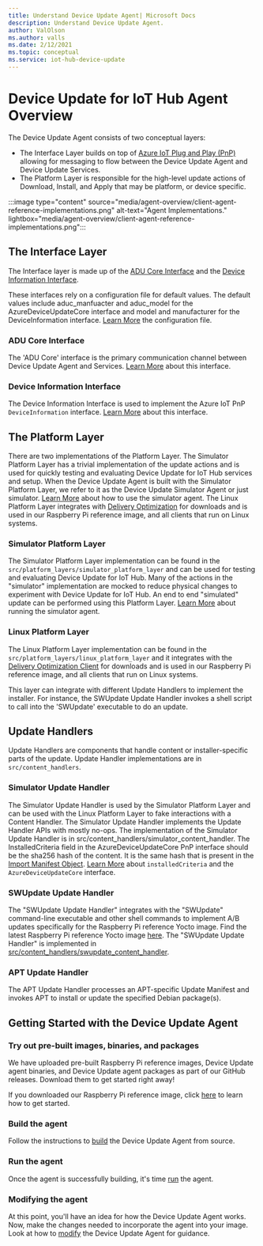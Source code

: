 ```yaml
---
title: Understand Device Update Agent| Microsoft Docs
description: Understand Device Update Agent.
author: ValOlson
ms.author: valls
ms.date: 2/12/2021
ms.topic: conceptual
ms.service: iot-hub-device-update
---
```


# Device Update for IoT Hub Agent Overview

The Device Update Agent consists of two conceptual layers:

* The Interface Layer builds on top of [Azure IoT Plug and Play
(PnP)](https://docs.microsoft.com/en-us/azure/iot-pnp/overview-iot-plug-and-play)
allowing for messaging to flow between the Device Update Agent and Device Update Services.
* The Platform Layer is responsible for the high-level update actions of Download, Install, and Apply that may be platform, or device specific.

:::image type="content" source="media/agent-overview/client-agent-reference-implementations.png" alt-text="Agent Implementations." lightbox="media/agent-overview/client-agent-reference-implementations.png":::

## The Interface Layer

The Interface layer is made up of the [ADU Core Interface](https://github.com/Azure/iot-hub-device-update/tree/main/src/agent/adu_core_interface) and the [Device Information Interface](https://github.com/Azure/iot-hub-device-update/tree/main/src/agent/device_info_interface).

These interfaces rely on a configuration file for default values. The default values include aduc_manfuacter and aduc_model for the AzureDeviceUpdateCore interface and model and manufacturer for the DeviceInformation interface. [Learn More](device-update-configuration-file.md) the configuration file.

### ADU Core Interface

The 'ADU Core' interface is the primary communication channel between Device Update Agent and Services. [Learn More](device-update-plug-and-play.md#adu-core-interface) about this interface.

### Device Information Interface

The Device Information Interface is used to implement the Azure IoT PnP `DeviceInformation` interface. [Learn More](device-update-plug-and-play.md#device-information-interface) about this interface.

## The Platform Layer

There are two implementations of the Platform Layer. The Simulator Platform
Layer has a trivial implementation of the update actions and is used for quickly
testing and evaluating Device Update for IoT Hub services and setup. When the Device Update Agent is built with
the Simulator Platform Layer, we refer to it as the Device Update Simulator Agent or just
simulator. [Learn More](https://github.com/Azure/iot-hub-device-update/blob/main/docs/agent-reference/how-to-run-agent.md) about how to use the simulator
agent. The Linux Platform Layer integrates with [Delivery Optimization](https://github.com/microsoft/do-client) for
downloads and is used in our Raspberry Pi reference image, and all clients that run on Linux systems.

### Simulator Platform Layer

The Simulator Platform Layer implementation can be found in the
`src/platform_layers/simulator_platform_layer` and can be used for
testing and evaluating Device Update for IoT Hub.  Many of the actions in the
"simulator" implementation are mocked to reduce physical changes to experiment with Device Update for IoT Hub.  An end to end
"simulated" update can be performed using this Platform Layer. [Learn
More](https://github.com/Azure/iot-hub-device-update/blob/main/docs/agent-reference/how-to-run-agent.md) about running the simulator agent.

### Linux Platform Layer

The Linux Platform Layer implementation can be found in the
`src/platform_layers/linux_platform_layer` and it integrates with the [Delivery Optimization Client](https://github.com/microsoft/do-client/releases) for downloads and is used in our Raspberry Pi reference image, and all clients that run on Linux systems.

This layer can integrate with different Update Handlers to implement the
installer. For
instance, the SWUpdate Update Handler invokes a shell script to call into the
'SWUpdate' executable to do an update.

## Update Handlers

Update Handlers are components that handle content or installer-specific parts
of the update. Update Handler implementations are in `src/content_handlers`.

### Simulator Update Handler

The Simulator Update Handler is used by the Simulator Platform Layer and can
be used with the Linux Platform Layer to fake interactions with a Content
Handler. The Simulator Update Handler implements the Update Handler APIs with
mostly no-ops. The implementation of the Simulator Update Handler is in
src/content_handlers/simulator_content_handler. The InstalledCriteria field in
the AzureDeviceUpdateCore PnP interface should be the sha256 hash of the
content. It is the same hash that is present in the [Import Manifest
Object](import-update.md#create-device-update-import-manifest). [Learn
More](device-update-plug-and-play.md) about `installedCriteria` and the `AzureDeviceUpdateCore` interface.

### SWUpdate Update Handler

The "SWUpdate Update Handler" integrates with the "SWUpdate" command-line
executable and other shell commands to implement A/B updates specifically for
the Raspberry Pi reference Yocto image. Find the latest Raspberry Pi reference Yocto image [here](https://github.com/Azure/iot-hub-device-update/releases). The "SWUpdate Update Handler" is implemented in [src/content_handlers/swupdate_content_handler](https://github.com/Azure/iot-hub-device-update/tree/main/src/content_handlers/swupdate_handler).

### APT Update Handler

The APT Update Handler processes an APT-specific Update Manifest and invokes APT to
install or update the specified Debian package(s).

## Getting Started with the Device Update Agent

### Try out pre-built images, binaries, and packages

We have uploaded pre-built Raspberry Pi reference images, Device Update agent binaries,
and Device Update agent packages as part of our GitHub releases. Download them to get
started right away!

If you downloaded our Raspberry Pi reference image, click [here](device-update-raspberry-pi.md) to learn how to get
started.

### Build the agent

Follow the instructions to [build](https://github.com/Azure/iot-hub-device-update/blob/main/docs/agent-reference/how-to-build-agent-code.md) the Device Update Agent
from source.

### Run the agent

Once the agent is successfully building, it's time [run](https://github.com/Azure/iot-hub-device-update/blob/main/docs/agent-reference/how-to-run-agent.md)
the agent.

### Modifying the agent

At this point, you'll have an idea for how the Device Update Agent works.  Now, make the
changes needed to incorporate the agent into your image.  Look at how to
[modify](https://github.com/Azure/iot-hub-device-update/blob/main/docs/agent-reference/how-to-modify-the-agent-code.m) the Device Update Agent for guidance.
